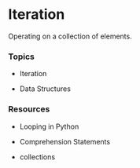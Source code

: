 # Iteration

Operating on a collection of elements.

### Topics

- Iteration

- Data Structures


### Resources

- Looping in Python

- Comprehension Statements

- collections
